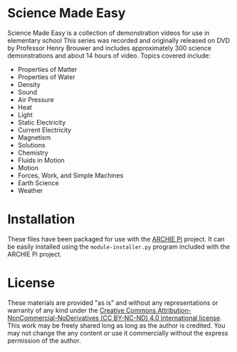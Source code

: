 # Science Made Easy
Science Made Easy is a collection of demonstration videos for use in elementary school
This series was recorded and originally released on DVD by Professor Henry Brouwer and includes approximately 300 science demonstrations and about 14 hours of video.
Topics covered include:
* Properties of Matter
* Properties of Water
* Density
* Sound
* Air Pressure
* Heat
* Light
* Static Electricity
* Current Electricity
* Magnetism
* Solutions
* Chemistry
* Fluids in Motion
* Motion
* Forces, Work, and Simple Machines
* Earth Science
* Weather

# Installation
These files have been packaged for use with the [ARCHIE Pi](https://github.com/dschuurman/archie-pi) project. It can be easily installed using the `module-installer.py` program included with the ARCHIE Pi project.

# License
These materials are provided "as is" and without any representations or warranty of any kind under the
[Creative Commons Attribution-NonCommercial-NoDerivatives (CC BY-NC-ND) 4.0 International license](https://creativecommons.org/licenses/by-nc-nd/4.0/).
This work may be freely shared long as long as the author is credited. You may not change the any content or use it commercially without the express permission of the author.
